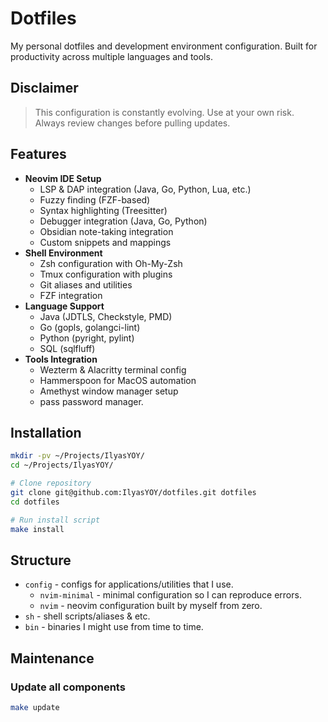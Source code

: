 # Dotfiles

My personal dotfiles and development environment configuration.
Built for productivity across multiple languages and tools.

## Disclaimer

> This configuration is constantly evolving. Use at your own
> risk. Always review changes before pulling updates.

## Features

- **Neovim IDE Setup**
  - LSP & DAP integration (Java, Go, Python, Lua, etc.)
  - Fuzzy finding (FZF-based)
  - Syntax highlighting (Treesitter)
  - Debugger integration (Java, Go, Python)
  - Obsidian note-taking integration
  - Custom snippets and mappings
- **Shell Environment**
  - Zsh configuration with Oh-My-Zsh
  - Tmux configuration with plugins
  - Git aliases and utilities
  - FZF integration
- **Language Support**
  - Java (JDTLS, Checkstyle, PMD)
  - Go (gopls, golangci-lint)
  - Python (pyright, pylint)
  - SQL (sqlfluff)
- **Tools Integration**
  - Wezterm & Alacritty terminal config
  - Hammerspoon for MacOS automation
  - Amethyst window manager setup
  - pass password manager.

## Installation

```bash
mkdir -pv ~/Projects/IlyasYOY/ 
cd ~/Projects/IlyasYOY/

# Clone repository
git clone git@github.com:IlyasYOY/dotfiles.git dotfiles
cd dotfiles

# Run install script
make install
```

## Structure

- `config` - configs for applications/utilities that I use.
  - `nvim-minimal` - minimal configuration so I can reproduce
    errors.
  - `nvim` - neovim configuration built by myself from zero.
- `sh` - shell scripts/aliases & etc.
- `bin` - binaries I might use from time to time.

## Maintenance

### Update all components

```bash
make update
```
